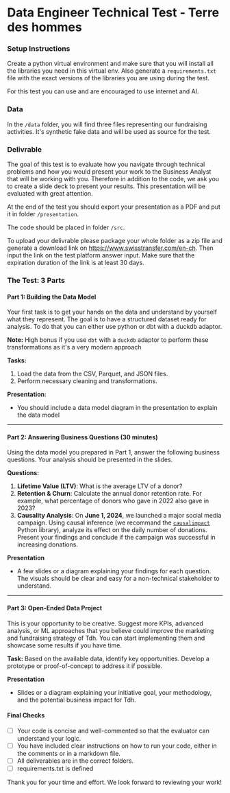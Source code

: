 # Data Engineer Technical Test - Terre des hommes

### Setup Instructions

 Create a python virtual environment and make sure that you will install all the libraries you need in this virtual env. Also generate a `requirements.txt` file with the exact versions of the libraries you are using during the test.

 For this test you can use and are encouraged to use internet and AI.

### Data

In the `/data` folder, you will find three files representing our fundraising activities. It's synthetic fake data and will be used as source for the test.

### Delivrable

The goal of this test is to evaluate how you navigate through technical problems and how you would present your work to the Business Analyst that will be working with you. Therefore in addition to the code, we ask you to create a slide deck to present your results. This presentation will be evaluated with great attention.

At the end of the test you should export your presentation as a PDF and put it in folder `/presentation`.

The code should be placed in folder `/src`.

To upload your delivrable please package your whole folder as a zip file and generate a download link on https://www.swisstransfer.com/en-ch. Then input the link on the test platform answer input. Make sure that the expiration duration of the link is at least 30 days.

### The Test: 3 Parts

#### Part 1: Building the Data Model

Your first task is to get your hands on the data and understand by yourself what they represent. The goal is to have a structured dataset ready for analysis. To do that you can either use python or dbt with a duckdb adaptor.

**Note:** High bonus if you use `dbt` with a `duckdb` adaptor to perform these transformations as it's a very modern approach

**Tasks:**
1.  Load the data from the CSV, Parquet, and JSON files.
2.  Perform necessary cleaning and transformations.

**Presentation**:
- You should include a data model diagram in the presentation to explain the data model

---

#### Part 2: Answering Business Questions (30 minutes)

Using the data model you prepared in Part 1, answer the following business questions. Your analysis should be presented in the slides.

**Questions:**
1.  **Lifetime Value (LTV)**: What is the average LTV of a donor?
2.  **Retention & Churn**: Calculate the annual donor retention rate. For example, what percentage of donors who gave in 2022 also gave in 2023?
3.  **Causality Analysis**: On **June 1, 2024**, we launched a major social media campaign. Using causal inference (we recommand the [`causalimpact`](https://github.com/WillianFuks/tfcausalimpact) Python library), analyze its effect on the daily number of donations. Present your findings and conclude if the campaign was successful in increasing donations.

**Presentation**
*   A few slides or a diagram explaining your findings for each question. The visuals should be clear and easy for a non-technical stakeholder to understand.

---

#### Part 3: Open-Ended Data Project

This is your opportunity to be creative. Suggest more KPIs, advanced analysis, or ML approaches that you believe could improve the marketing and fundraising strategy of Tdh. You can start implementing them and showcase some results if you have time.

**Task:**
Based on the available data, identify key opportunities. Develop a prototype or proof-of-concept to address it if possible.

**Presentation**
*   Slides or a diagram explaining your initiative goal, your methodology, and the potential business impact for Tdh.

#### Final Checks
- [ ] Your code is concise and well-commented so that the evaluator can understand your logic.
- [ ] You have included clear instructions on how to run your code, either in the comments or in a markdown file.
- [ ] All deliverables are in the correct folders.
- [ ] requirements.txt is defined

Thank you for your time and effort. We look forward to reviewing your work!
